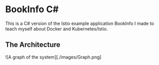 # BookInfo C#
This is a C# version of the Istio example application BookInfo I made to teach myself about Docker and Kubernetes/Istio.

## The Architecture
![A graph of the system][./images/Graph.png]